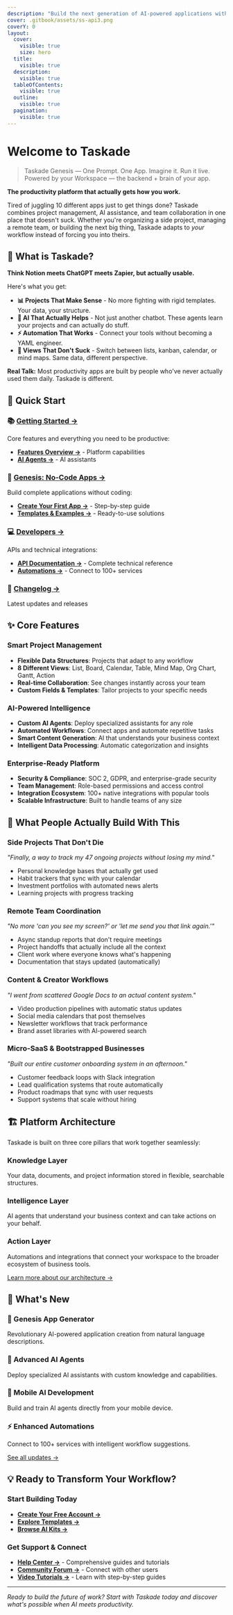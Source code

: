 ```yaml
---
description: "Build the next generation of AI-powered applications with Taskade's complete platform for productivity, collaboration, and intelligent automation."
cover: .gitbook/assets/ss-api3.png
coverY: 0
layout:
  cover:
    visible: true
    size: hero
  title:
    visible: true
  description:
    visible: true
  tableOfContents:
    visible: true
  outline:
    visible: true
  pagination:
    visible: true
---
```


# Welcome to Taskade

> Taskade Genesis — One Prompt. One App. Imagine it. Run it live. Powered by your Workspace — the backend + brain of your app.

**The productivity platform that actually gets how you work.**

Tired of juggling 10 different apps just to get things done? Taskade combines project management, AI assistance, and team collaboration in one place that doesn't suck. Whether you're organizing a side project, managing a remote team, or building the next big thing, Taskade adapts to *your* workflow instead of forcing you into theirs.

## 🎯 What is Taskade?

**Think Notion meets ChatGPT meets Zapier, but actually usable.**

Here's what you get:
- **📊 Projects That Make Sense** - No more fighting with rigid templates. Your data, your structure.
- **🤖 AI That Actually Helps** - Not just another chatbot. These agents learn your projects and can actually do stuff.
- **⚡ Automation That Works** - Connect your tools without becoming a YAML engineer.
- **🎨 Views That Don't Suck** - Switch between lists, kanban, calendar, or mind maps. Same data, different perspective.

**Real Talk:** Most productivity apps are built by people who've never actually used them daily. Taskade is different.

## 🚀 Quick Start

### **📚 [Getting Started →](getting-started/README.md)**
Core features and everything you need to be productive:
- **[Features Overview →](features/README.md)** - Platform capabilities
- **[AI Agents →](features/ai-features/ai-agents-getting-started.md)** - AI assistants

### **🎯 [Genesis: No-Code Apps →](genesis/README.md)**
Build complete applications without coding:
- **[Create Your First App →](genesis/getting-started.md)** - Step-by-step guide
- **[Templates & Examples →](genesis/examples-and-templates.md)** - Ready-to-use solutions

### **💻 [Developers →](developers/README.md)**
APIs and technical integrations:
- **[API Documentation →](api/README.md)** - Complete technical reference
- **[Automations →](automation/README.md)** - Connect to 100+ services

### **📰 [Changelog →](changelog/README.md)**
Latest updates and releases

## ✨ Core Features

### **Smart Project Management**
- **Flexible Data Structures**: Projects that adapt to any workflow
- **8 Different Views**: List, Board, Calendar, Table, Mind Map, Org Chart, Gantt, Action
- **Real-time Collaboration**: See changes instantly across your team
- **Custom Fields & Templates**: Tailor projects to your specific needs

### **AI-Powered Intelligence** 
- **Custom AI Agents**: Deploy specialized assistants for any role
- **Automated Workflows**: Connect apps and automate repetitive tasks
- **Smart Content Generation**: AI that understands your business context
- **Intelligent Data Processing**: Automatic categorization and insights

### **Enterprise-Ready Platform**
- **Security & Compliance**: SOC 2, GDPR, and enterprise-grade security
- **Team Management**: Role-based permissions and access control
- **Integration Ecosystem**: 100+ native integrations with popular tools
- **Scalable Infrastructure**: Built to handle teams of any size

## 🌟 What People Actually Build With This

### **Side Projects That Don't Die**
*"Finally, a way to track my 47 ongoing projects without losing my mind."*
- Personal knowledge bases that actually get used
- Habit trackers that sync with your calendar
- Investment portfolios with automated news alerts
- Learning projects with progress tracking

### **Remote Team Coordination** 
*"No more 'can you see my screen?' or 'let me send you that link again.'"*
- Async standup reports that don't require meetings
- Project handoffs that actually include all the context
- Client work where everyone knows what's happening
- Documentation that stays updated (automatically)

### **Content & Creator Workflows**
*"I went from scattered Google Docs to an actual content system."*
- Video production pipelines with automatic status updates
- Social media calendars that post themselves
- Newsletter workflows that track performance
- Brand asset libraries with AI-powered search

### **Micro-SaaS & Bootstrapped Businesses**
*"Built our entire customer onboarding system in an afternoon."*
- Customer feedback loops with Slack integration
- Lead qualification systems that route automatically
- Product roadmaps that sync with user requests
- Support systems that scale without hiring

## 🏗️ Platform Architecture

Taskade is built on three core pillars that work together seamlessly:

### **Knowledge Layer**
Your data, documents, and project information stored in flexible, searchable structures.

### **Intelligence Layer** 
AI agents that understand your business context and can take actions on your behalf.

### **Action Layer**
Automations and integrations that connect your workspace to the broader ecosystem of business tools.

[Learn more about our architecture →](vision/architecture.md)

## 🎉 What's New

### **🧬 Genesis App Generator**
Revolutionary AI-powered application creation from natural language descriptions.

### **🤖 Advanced AI Agents**
Deploy specialized AI assistants with custom knowledge and capabilities.

### **📱 Mobile AI Development**
Build and train AI agents directly from your mobile device.

### **⚡ Enhanced Automations**
Connect to 100+ services with intelligent workflow suggestions.

[See all updates →](changelog/README.md)

## 💡 Ready to Transform Your Workflow?

### **Start Building Today**
- **[Create Your Free Account →](https://taskade.com/signup)**
- **[Explore Templates →](https://taskade.com/templates)**
- **[Browse AI Kits →](https://taskade.com/kits)**

### **Get Support & Connect**
- **[Help Center →](https://help.taskade.com)** - Comprehensive guides and tutorials
- **[Community Forum →](https://www.taskade.com/feedback)** - Connect with other users
- **[Video Tutorials →](https://youtube.com/taskade)** - Learn with step-by-step guides

---

*Ready to build the future of work? Start with Taskade today and discover what's possible when AI meets productivity.*
